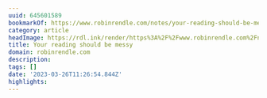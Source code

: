 ```yaml
---
uuid: 645601589
bookmarkOf: https://www.robinrendle.com/notes/your-reading-should-be-messy/
category: article
headImage: https://rdl.ink/render/https%3A%2F%2Fwww.robinrendle.com%2Fnotes%2Fyour-reading-should-be-messy%2F
title: Your reading should be messy
domain: robinrendle.com
description: 
tags: []
date: '2023-03-26T11:26:54.844Z'
highlights: 
---
```




